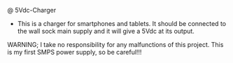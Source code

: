 @ 5Vdc-Charger

- This is a charger for smartphones and tablets. It should be connected to the wall sock main supply and it will give a 5Vdc at its output.

WARNING; I take no responsibility for any malfunctions of this project. This is my first SMPS power supply, so be careful!!!

